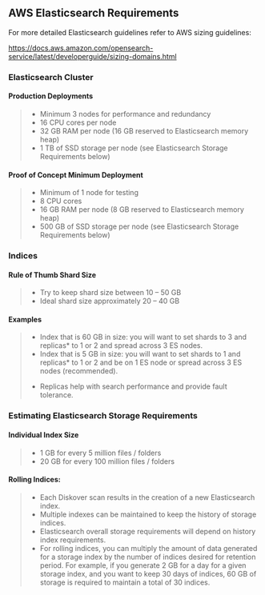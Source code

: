 ## AWS Elasticsearch Requirements

For more detailed Elasticsearch guidelines refer to AWS sizing guidelines:

<a href=“https://docs.aws.amazon.com/opensearch-service/latest/developerguide/sizing-domains.html”>https://docs.aws.amazon.com/opensearch-service/latest/developerguide/sizing-domains.html</a>

### Elasticsearch Cluster

#### Production Deployments

>- Minimum 3 nodes for performance and redundancy
>- 16 CPU cores per node
>- 32 GB RAM per node (16 GB reserved to Elasticsearch memory heap)
>- 1 TB of SSD storage per node (see Elasticsearch Storage Requirements below)

#### Proof of Concept Minimum Deployment

>- Minimum of 1 node for testing
>- 8 CPU cores
>- 16 GB RAM per node (8 GB reserved to Elasticsearch memory heap)
>- 500 GB of SSD storage per node (see Elasticsearch Storage Requirements below)

### Indices

#### Rule of Thumb Shard Size

>- Try to keep shard size between 10 – 50 GB
>- Ideal shard size approximately 20 – 40 GB

#### Examples

>- Index that is 60 GB in size: you will want to set shards to 3 and replicas* to 1 or 2 and spread across 3 ES nodes.
>- Index that is 5 GB in size: you will want to set shards to 1 and replicas* to 1 or 2 and be on 1 ES node or spread across 3 ES nodes (recommended).
>
>* Replicas help with search performance and provide fault tolerance.

### Estimating Elasticsearch Storage Requirements

#### Individual Index Size

>- 1 GB for every 5 million files / folders
>- 20 GB for every 100 million files / folders

#### Rolling Indices:

>- Each Diskover scan results in the creation of a new Elasticsearch index.
>- Multiple indexes can be maintained to keep the history of storage indices.
>- Elasticsearch overall storage requirements will depend on history index requirements.
>- For rolling indices, you can multiply the amount of data generated for a storage index by the number of indices desired for retention period. For example, if you generate 2 GB for a day for a given storage index, and you want to keep 30 days of indices, 60 GB of storage is required to maintain a total of 30 indices.
